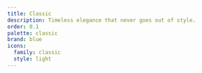 ```yaml
---
title: Classic
description: Timeless elegance that never goes out of style.
order: 0.1
palette: classic
brand: blue
icons:
  family: classic
  style: light
---
```

